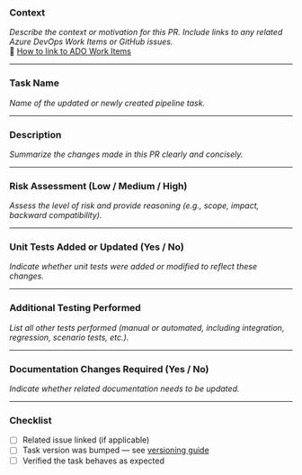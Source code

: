 ### **Context**
_Describe the context or motivation for this PR. Include links to any related Azure DevOps Work Items or GitHub issues._  
📌 [How to link to ADO Work Items](https://learn.microsoft.com/en-us/azure/devops/boards/github/link-to-from-github?view=azure-devops)

---

### **Task Name**
_Name of the updated or newly created pipeline task._

---

### **Description**
_Summarize the changes made in this PR clearly and concisely._

---

### **Risk Assessment** (Low / Medium / High)  
_Assess the level of risk and provide reasoning (e.g., scope, impact, backward compatibility)._

---

### **Unit Tests Added or Updated** (Yes / No)  
_Indicate whether unit tests were added or modified to reflect these changes._

---

### **Additional Testing Performed**
_List all other tests performed (manual or automated, including integration, regression, scenario tests, etc.)._

---

### **Documentation Changes Required** (Yes / No)  
_Indicate whether related documentation needs to be updated._

---

### **Checklist**
- [ ] Related issue linked (if applicable)
- [ ] Task version was bumped — see [versioning guide](https://github.com/microsoft/azure-pipelines-tasks/tree/master/docs/taskversionbumping.md)
- [ ] Verified the task behaves as expected
